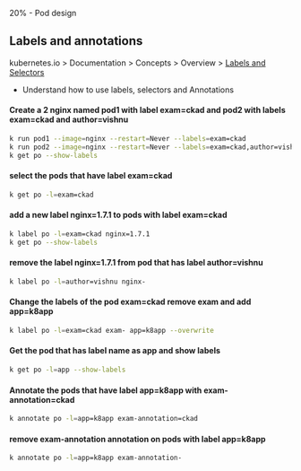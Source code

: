 20% - Pod design 

## Labels and annotations
kubernetes.io > Documentation > Concepts > Overview > [Labels and Selectors](https://kubernetes.io/docs/concepts/overview/working-with-objects/labels/#label-selectors)

* Understand how to use labels, selectors and Annotations


#### Create a 2 nginx named pod1 with label exam=ckad and pod2 with labels exam=ckad and author=vishnu
```bash 
k run pod1 --image=nginx --restart=Never --labels=exam=ckad  
k run pod2 --image=nginx --restart=Never --labels=exam=ckad,author=vishnu
k get po --show-labels  
```
#### select the pods that have label exam=ckad
```bash
k get po -l=exam=ckad
```
#### add a new label nginx=1.7.1 to pods with label exam=ckad 
```bash
k label po -l=exam=ckad nginx=1.7.1
k get po --show-labels
```
#### remove the label nginx=1.7.1 from pod that has label author=vishnu
```bash
k label po -l=author=vishnu nginx-
```
#### Change the labels of the pod exam=ckad remove exam and add app=k8app
```bash
k label po -l=exam=ckad exam- app=k8app --overwrite
```
#### Get the pod that has label name as app and show labels
```bash
k get po -l=app --show-labels
```
#### Annotate the pods that have label app=k8app with exam-annotation=ckad
```bash
k annotate po -l=app=k8app exam-annotation=ckad
```
#### remove exam-annotation annotation on pods with label app=k8app
```bash
k annotate po -l=app=k8app exam-annotation-
```


